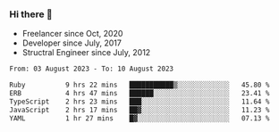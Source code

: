 ### Hi there 👋

- Freelancer since Oct, 2020
- Developer since July, 2017
- Structral Engineer since July, 2012

<!--START_SECTION:waka-->

```txt
From: 03 August 2023 - To: 10 August 2023

Ruby          9 hrs 22 mins   ███████████▒░░░░░░░░░░░░░   45.80 %
ERB           4 hrs 47 mins   ██████░░░░░░░░░░░░░░░░░░░   23.41 %
TypeScript    2 hrs 23 mins   ███░░░░░░░░░░░░░░░░░░░░░░   11.64 %
JavaScript    2 hrs 17 mins   ██▓░░░░░░░░░░░░░░░░░░░░░░   11.23 %
YAML          1 hr 27 mins    █▓░░░░░░░░░░░░░░░░░░░░░░░   07.13 %
```

<!--END_SECTION:waka-->
